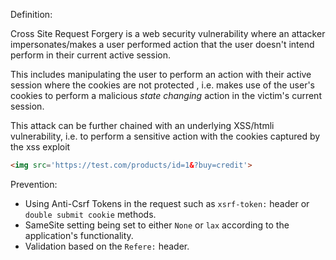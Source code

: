 
Definition:

Cross Site Request Forgery is a web security vulnerability where an attacker impersonates/makes a user performed action that the user doesn't intend perform in their current active session.

This includes manipulating the user to perform an action with their active session where the cookies are not protected , i.e. makes use of the user's cookies to perform a malicious *state changing* action in the victim's current session.

This attack can be further chained with an underlying XSS/htmli vulnerability, i.e. to perform a sensitive action with the cookies captured by the xss exploit


```html
<img src='https://test.com/products/id=1&?buy=credit'>
```

Prevention:

* Using Anti-Csrf Tokens in the request such as `xsrf-token:` header or `double submit cookie` methods.
* SameSite setting  being set to either `None` or `lax` according to the application's functionality.
* Validation based on the `Refere:` header.